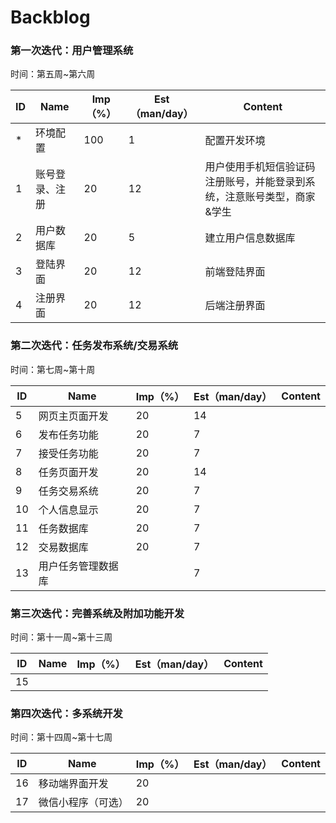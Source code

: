 # Backblog

### 第一次迭代：用户管理系统

时间：第五周~第六周

| ID   | Name           | Imp（%） | Est（man/day） | Content                                                      |
| ---- | -------------- | -------- | -------------- | ------------------------------------------------------------ |
| *    | 环境配置      | 100       | 1             |                         配置开发环境                                   |
| 1    | 账号登录、注册 | 20       | 12             | 用户使用手机短信验证码注册账号，并能登录到系统，注意账号类型，商家&学生 |
| 2    | 用户数据库     | 20       | 5              | 建立用户信息数据库                                           |
| 3    | 登陆界面       | 20       | 12             |                              前端登陆界面                                |
| 4    | 注册界面       | 20       | 12             |                         后端注册界面                                     |

### 第二次迭代：任务发布系统/交易系统

时间：第七周~第十周

| ID   | Name | Imp（%） | Est（man/day） | Content |
| ---- | ---- | -------- | -------------- | ------- |
| 5    |   网页主页面开发   |    20      |       14         |         |
| 6    |  发布任务功能    |    20      |       7         |         |
| 7    |  接受任务功能    |     20     |       7         |         |
| 8    |   任务页面开发   |    20      |      14          |         |
| 9    |   任务交易系统   |    20      |        7        |         |
| 10   |   个人信息显示   |   20       |       7         |         |
| 11   |   任务数据库  |     20     |       7         |         |
| 12   |   交易数据库  |    20      |       7         |         |
| 13   |   用户任务管理数据库  |          |       7         |         |

### 第三次迭代：完善系统及附加功能开发
时间：第十一周~第十三周

| ID   | Name | Imp（%） | Est（man/day） | Content |
| ---- | ---- | -------- | -------------- | ------- |
| 15    |      |          |                |         |

### 第四次迭代：多系统开发
时间：第十四周~第十七周

| ID   | Name | Imp（%） | Est（man/day） | Content |
| ---- | ---- | -------- | -------------- | ------- |
| 16    |   移动端界面开发   |     20     |                |         |
| 17    |  微信小程序（可选）    |    20      |                |         |
